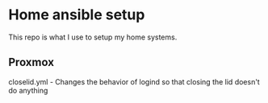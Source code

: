 # Home ansible setup

This repo is what I use to setup my home systems.

## Proxmox

closelid.yml - Changes the behavior of logind so that closing the lid doesn't do anything